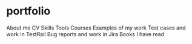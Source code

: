 # portfolio
About me
CV
Skills
Tools
Courses
Examples of my work
Test cases and work in TestRail
Bug reports and work in Jira
Books I have read
